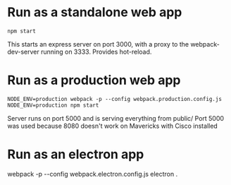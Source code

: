 # Run as a standalone web app

```
npm start
```

This starts an express server on port 3000, with a proxy to the webpack-dev-server running on 3333. Provides hot-reload.

# Run as a production web app

```
NODE_ENV=production webpack -p --config webpack.production.config.js
NODE_ENV=production npm start
```

Server runs on port 5000 and is serving everything from public/
Port 5000 was used because 8080 doesn't work on Mavericks with Cisco installed

# Run as an electron app
webpack -p --config webpack.electron.config.js
electron .
